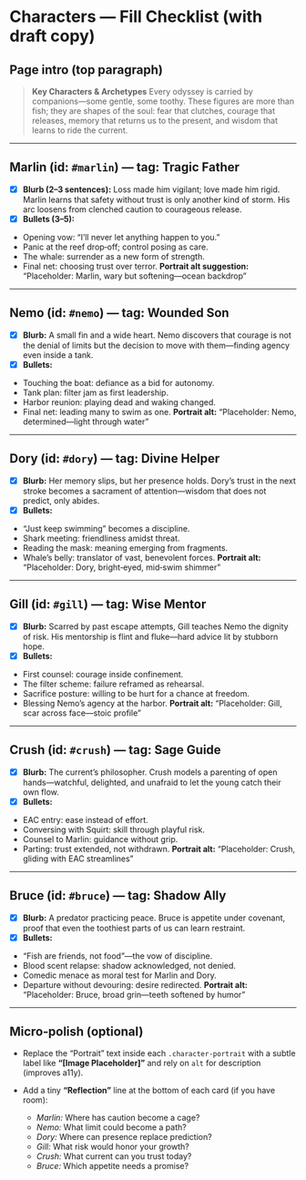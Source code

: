 # Characters — Fill Checklist (with draft copy)

## Page intro (top paragraph)

> **Key Characters & Archetypes**
> Every odyssey is carried by companions—some gentle, some toothy. These figures are more than fish; they are shapes of the soul: fear that clutches, courage that releases, memory that returns us to the present, and wisdom that learns to ride the current.

---

## Marlin (id: `#marlin`) — tag: Tragic Father

* [x] **Blurb (2–3 sentences):**
Loss made him vigilant; love made him rigid. Marlin learns that safety without trust is only another kind of storm. His arc loosens from clenched caution to courageous release.
* [x] **Bullets (3–5):**

* Opening vow: “I’ll never let anything happen to you.”
* Panic at the reef drop‑off; control posing as care.
* The whale: surrender as a new form of strength.
* Final net: choosing trust over terror.
  **Portrait alt suggestion:** “Placeholder: Marlin, wary but softening—ocean backdrop”

---

## Nemo (id: `#nemo`) — tag: Wounded Son

* [x] **Blurb:**
A small fin and a wide heart. Nemo discovers that courage is not the denial of limits but the decision to move with them—finding agency even inside a tank.
* [x] **Bullets:**

* Touching the boat: defiance as a bid for autonomy.
* Tank plan: filter jam as first leadership.
* Harbor reunion: playing dead and waking changed.
* Final net: leading many to swim as one.
  **Portrait alt:** “Placeholder: Nemo, determined—light through water”

---

## Dory (id: `#dory`) — tag: Divine Helper

* [x] **Blurb:**
Her memory slips, but her presence holds. Dory’s trust in the next stroke becomes a sacrament of attention—wisdom that does not predict, only abides.
* [x] **Bullets:**

* “Just keep swimming” becomes a discipline.
* Shark meeting: friendliness amidst threat.
* Reading the mask: meaning emerging from fragments.
* Whale’s belly: translator of vast, benevolent forces.
  **Portrait alt:** “Placeholder: Dory, bright‑eyed, mid‑swim shimmer”

---

## Gill (id: `#gill`) — tag: Wise Mentor

* [x] **Blurb:**
Scarred by past escape attempts, Gill teaches Nemo the dignity of risk. His mentorship is flint and fluke—hard advice lit by stubborn hope.
* [x] **Bullets:**

* First counsel: courage inside confinement.
* The filter scheme: failure reframed as rehearsal.
* Sacrifice posture: willing to be hurt for a chance at freedom.
* Blessing Nemo’s agency at the harbor.
  **Portrait alt:** “Placeholder: Gill, scar across face—stoic profile”

---

## Crush (id: `#crush`) — tag: Sage Guide

* [x] **Blurb:**
The current’s philosopher. Crush models a parenting of open hands—watchful, delighted, and unafraid to let the young catch their own flow.
* [x] **Bullets:**

* EAC entry: ease instead of effort.
* Conversing with Squirt: skill through playful risk.
* Counsel to Marlin: guidance without grip.
* Parting: trust extended, not withdrawn.
  **Portrait alt:** “Placeholder: Crush, gliding with EAC streamlines”

---

## Bruce (id: `#bruce`) — tag: Shadow Ally

* [x] **Blurb:**
A predator practicing peace. Bruce is appetite under covenant, proof that even the toothiest parts of us can learn restraint.
* [x] **Bullets:**

* “Fish are friends, not food”—the vow of discipline.
* Blood scent relapse: shadow acknowledged, not denied.
* Comedic menace as moral test for Marlin and Dory.
* Departure without devouring: desire redirected.
  **Portrait alt:** “Placeholder: Bruce, broad grin—teeth softened by humor”

---

## Micro‑polish (optional)

* Replace the “Portrait” text inside each `.character-portrait` with a subtle label like **“[Image Placeholder]”** and rely on `alt` for description (improves a11y).
* Add a tiny **“Reflection”** line at the bottom of each card (if you have room):

  * *Marlin:* Where has caution become a cage?
  * *Nemo:* What limit could become a path?
  * *Dory:* Where can presence replace prediction?
  * *Gill:* What risk would honor your growth?
  * *Crush:* What current can you trust today?
  * *Bruce:* Which appetite needs a promise?

